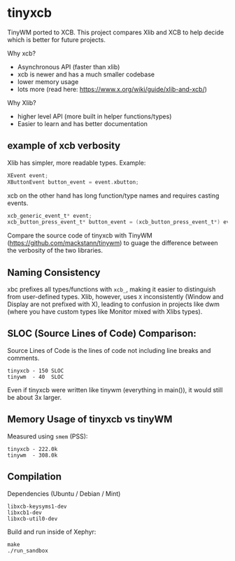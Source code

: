 # tinyxcb
TinyWM ported to XCB. This project compares Xlib and XCB to help decide which is better for future projects.

Why xcb?  
 - Asynchronous API (faster than xlib)
 - xcb is newer and has a much smaller codebase
 - lower memory usage
 - lots more (read here: https://www.x.org/wiki/guide/xlib-and-xcb/)

Why Xlib?
 - higher level API (more built in helper functions/types)
 - Easier to learn and has better documentation

## example of xcb verbosity
Xlib has simpler, more readable types. Example:
```C
XEvent event;
XButtonEvent button_event = event.xbutton;
```

xcb on the other hand has long function/type names and requires casting events.
```C
xcb_generic_event_t* event;
xcb_button_press_event_t* button_event = (xcb_button_press_event_t*) event;
```
Compare the source code of tinyxcb with TinyWM (https://github.com/mackstann/tinywm)
to guage the difference between the verbosity of the two libraries.

## Naming Consistency
xbc prefixes all types/functions with `xcb_`, making it easier to distinguish from user-defined types.
Xlib, however, uses `X` inconsistently (Window and Display are not prefixed with X), leading to confusion in projects like dwm (where you have custom types like Monitor mixed with Xlibs types).

## SLOC (Source Lines of Code) Comparison:
Source Lines of Code is the lines of code not including line breaks and comments.
```
tinyxcb - 150 SLOC
tinywm  - 40  SLOC
```
Even if tinyxcb were written like tinywm (everything in main()), it would still be about 3x larger.

## Memory Usage of tinyxcb vs tinyWM
Measured using `smem` (PSS):
```
tinyxcb - 222.0k
tinywm  - 308.0k
```

## Compilation
Dependencies (Ubuntu / Debian / Mint)
```
libxcb-keysyms1-dev
libxcb1-dev
libxcb-util0-dev
```

Build and run inside of Xephyr:
```
make
./run_sandbox
```
